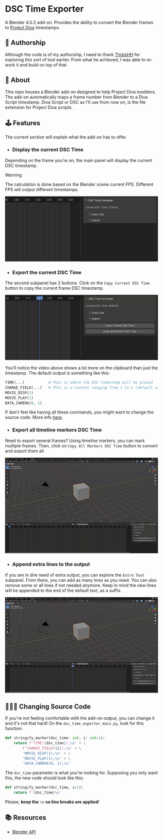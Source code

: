 # **DSC Time Exporter**
A Blender 4.0.2 add-on. Provides the ability to convert the Blender frames to [Project Diva](https://store.steampowered.com/app/1761390/Hatsune_Miku_Project_DIVA_Mega_Mix/) timestamps.

## 📝 **Authorship**
Although the code is of my authorship, I need to thank [ThisIsHH](https://github.com/ThisIsHH) for exploring this sort of tool earlier. From what he achieved, I was able to re-work it and build on top of that.

## 📒 **About**
This repo houses a Blender add-on designed to help Project Diva modders. The add-on automatically maps a frame number from Blender to a Diva Script timestamp. Diva Script or DSC as I'll use from now on, is the file extension for Project Diva scripts.

## 🕹️ **Features**
The current section will explain what the add-on has to offer.

- ### **Display the current DSC Time**
Depending on the frame you're on, the main panel will display the current DSC timestamp. 

> [!WARNING]
> The calculation is done based on the Blender scene current FPS. Different FPS will output different timestamps.

<div align=center>
	<img src="gifs/dsc_time_demo.gif">
</div>

- ### **Export the current DSC Time**
The second subpanel has 2 buttons. Click on the `Copy Current DSC Time` button to copy the current frame DSC timestamp.

<div align=center>
	<img src="gifs/copy_current_dsc_time.gif">
</div>

You'll notice the video above shows a lot more on the clipboard than just the timestamp. The default output is something like this:

```py
TIME(...) 			# This is where the DSC timestamp will be placed
CHANGE_FIELD(...)	# This is a counter ranging from 1 to n (default value is 1)
MOVIE_DISP(1)
MOVIE_PLAY(1)
DATA_CAMERA(0, 1)
```

If don't feel like having all these commands, you might want to change the source code. More info [here](#👨🏻‍💻-changing-source-code).

- ### **Export all timeline markers DSC Time**
Need to export several frames? Using timeline markers, you can mark multiple frames. Then, click on `Copy All Markers DSC Time` button to convert and export them all.

<div align=center>
	<img src="gifs/convert_all_markers.gif">
</div>

- ### **Append extra lines to the output**
If you are in dire need of extra output, you can explore the `Extra Text` subpanel. From there, you can add as many lines as you need. You can also remove some or all lines if not needed anymore. Keep in mind the new lines will be appended to the end of the default text, as a suffix.

<div align=center>
	<img src="gifs/extra_lines_demo.gif" >
</div>

## 👨🏻‍💻 **Changing Source Code**
If you're not feeling comfortable with the add-on output, you can change it and it's not that hard! On the `dsc_time_exporter_main.py`, look for this function:

```py
def stringify_marker(dsc_time: int, i: int=1):
	return f'TIME({dsc_time});\n' + \
		f'CHANGE_FIELD({i});\n' + \
		'MOVIE_DISP(1);\n' + \
		'MOVIE_PLAY(1);\n' + \
		'DATA_CAMERA(0, 1);\n'
```

The `dsc_time` parameter is what you're looking for. Supposing you only want this, the new code should look like this:

```py
def stringify_marker(dsc_time, i=1):
	return f'{dsc_time}\n'
```

Please, **keep the** `\n` **so line breaks are applied**!

## 📚 **Resources**

- [Blender API](https://docs.blender.org/api/current/index.html)
